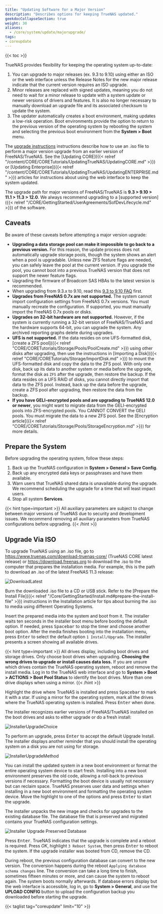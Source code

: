 ```yaml
---
title: "Updating Software for a Major Version"
description: "Describes options for keeping TrueNAS updated."
geekdocCollapseSection: true
weight: 30
aliases:
  - /core/system/update/majorupgrade/
tags:
- coreupdate
---
```


{{< toc >}}

TrueNAS provides flexibility for keeping the operating system up-to-date:<br>

1. You can upgrade to major releases (ex. 9.3 to 9.10) using either an ISO or the web interface unless the Release Notes for the new major release indicate that the current version requires an ISO upgrade.
2. Minor releases are replaced with signed updates, meaning you do not need to wait for a minor release to update with a system update or newer versions of drivers and features.
   It is also no longer necessary to manually download an upgrade file and its associated checksum to update the system.
3. The updater automatically creates a boot environment, making updates a low-risk operation.
   Boot environments provide the option to return to the previous version of the operating system by rebooting the system and selecting the previous boot environment from the **System > Boot** menu.
   
The [upgrade instructions](#upgrade-via-iso) instructions describe how to use an <file>.iso</file> file to perform a major version upgrade from an earlier version of FreeNAS/TrueNAS.
See the [Updating CORE]({{< relref "/content/CORE/CORETutorials/UpdatingTrueNAS/UpdatingCORE.md" >}}) or [Updating Enterprise]({{< relref "/content/CORE/CORETutorials/UpdatingTrueNAS/UpdatingENTERPRISE.md" >}}) articles for instructions about using the web interface to keep the system updated.

The upgrade path for major versions of FreeNAS/TrueNAS is **9.3 > 9.10 > 11.1 > 11.3 > 12.0**.
We always recommend upgrading to a [supported version]({{< relref "/CORE/GettingStarted/UserAgreements/SofDevLifecycle.md" >}}) of the software.

## Caveats

Be aware of these caveats before attempting a major version upgrade:

* **Upgrading a data storage pool can make it impossible to go back to a previous version.**
  For this reason, the update process does not automatically upgrade storage pools, though the system shows an alert when a pool is upgradable.
  Unless new ZFS feature flags are needed, you can safely leave the pool at the current version.
  If you upgrade the pool, you cannot boot into a previous TrueNAS version that does not support the newer feature flags.
* Upgrading the firmware of Broadcom SAS HBAs to the latest version is recommended.
* When upgrading from 9.3.x to 9.10, read this <a href="https://www.truenas.com/docs/files/Notice9.3to9.10FAQ.pdf">9.3 to 9.10 FAQ</a> first.
* **Upgrades from FreeNAS 0.7x are not supported.**
  The system cannot import configuration settings from FreeNAS 0.7x versions.
  You must manually recreate the configuration.
  If supported, you must manually import the FreeNAS 0.7x pools or disks.
* **Upgrades on 32-bit hardware are not supported.**
  However, if the system is currently running a 32-bit version of FreeNAS/TrueNAS and the hardware supports 64-bit, you can upgrade the system.
  Any archived reporting graphs delete during upgrades.
* **UFS is not supported.**
  If the data resides on one UFS-formatted disk, [create a ZFS pool]({{< relref "CORE/CORETutorials/Storage/Pools/PoolCreate.md" >}}) using other disks after upgrading, then use the instructions in [Importing a Disk]({{< relref "CORE/CORETutorials/Storage/ImportDisk.md" >}}) to mount the UFS-formatted disk and copy the data to the ZFS pool.
  With only one disk, back up its data to another system or media before the upgrade, format the disk as `ZFS` after the upgrade, then restore the backup.
  If the data resides on a UFS RAID of disks, you cannot directly import that data to the ZFS pool.
  Instead, back up the data before the upgrade, create a ZFS pool after upgrading, then restore the data from the backup.
* **If you have GELI-encrypted pools and are upgrading to TrueNAS 12.0 or newer**, you might want to migrate data from the GELI-encrypted pools into ZFS-encrypted pools.
  You CANNOT CONVERT the GELI pools. You must migrate the data to a new ZFS pool.
  See the [Encryption article]({{< relref "CORE/CORETutorials/Storage/Pools/StorageEncryption.md" >}}) for more details.

## Prepare the System

Before upgrading the operating system, follow these steps:

1. Back up the TrueNAS configuration in **System > General > Save Config**.
2. Back up any encrypted data keys or passphrases and have them available.
3. Warn users that TrueNAS shared data is unavailable during the upgrade.
   We recommend scheduling the upgrade for a time that will least impact users.
4. Stop all system **Services**.

{{< hint type=important >}}
All auxiliary parameters are subject to change between major versions of TrueNAS due to security and development issues. We recommend removing all auxiliary parameters from TrueNAS configurations before upgrading.
{{< /hint >}}

## Upgrade Via ISO

To upgrade TrueNAS using an <file>.iso</file> file, go to https://www.truenas.com/download-truenas-core/ (TrueNAS CORE latest release) or https://download.freenas.org to download the <file>.iso</file> to the computer that prepares the installation media.
For example, this is the path to download an <file>.iso</file> of the latest FreeNAS 11.3 release:

![DownloadLatest](/images/CORE/DownloadLatest.png "Path to latest 11.3 release")

Burn the downloaded <file>.iso</file> file to a CD or USB stick. Refer to the [Prepare the Install File]({{< relref "/Core/GettingStarted/Install.md#prepare-the-install-file" >}}) instructions in the Installation article for tips about burning the <file>.iso</file> to media using different Operating Systems.

Insert the prepared media into the system and boot from it.
The installer waits ten seconds in the installer boot menu before booting the default option.
If needed, press <kbd>Spacebar</kbd> to stop the timer and choose another boot option.
After the media finishes booting into the installation menu, press <kbd>Enter</kbd> to select the default option `1 Install/Upgrade`.
The installer presents a screen showing all available drives.

{{< hint type=important >}}
All drives display, including boot drives and storage drives.
Only choose boot drives when upgrading.
**Choosing the wrong drives to upgrade or install causes data loss.**
If you are unsure which drives contain the TrueNAS operating system, reboot and remove the install media.
Log in to the TrueNAS web interface and go to **System > Boot > ACTIONS > Boot Pool Status** to identify the boot drives.
More than one drive displays when using a mirror.
{{< /hint >}}

Highlight the drive where TrueNAS is installed and press <kbd>Spacebar</kbd> to mark it with a star.
If using a mirror for the operating system, mark all the drives where the TrueNAS operating system is installed.
Press <kbd>Enter</kbd> when done.

The installer recognizes earlier versions of FreeNAS/TrueNAS installed on the boot drives and asks to either upgrade or do a fresh install:

![InstallerUpgradeChoice](/images/CORE/Installer/InstallerUpgradeChoice.png "Upgrade Choice")

To perform an upgrade, press <kbd>Enter</kbd> to accept the default Upgrade Install.
The installer displays another reminder that you should install the operating system on a disk you are not using for storage.

![InstallerUpgradeMethod](/images/CORE/Installer/InstallerUpgradeMethod.png "Upgrade Method")

You can install the updated system in a new boot environment or format the entire operating system device to start fresh.
Installing into a new boot environment preserves the old code, allowing a roll-back to previous versions if necessary.
Formatting the boot device is usually not necessary but can reclaim space.
TrueNAS preserves user data and settings when installing in a new boot environment and formatting the operating system device.
Move the highlight to one of the options and press <kbd>Enter</kbd> to start the upgrade.

The installer unpacks the new image and checks for upgrades to the existing database file.
The database file that is preserved and migrated contains your TrueNAS configuration settings.

![Installer Upgrade Preserved Database](/images/CORE/Installer/InstallerUpgradePreservedDatabase.png "Preserved Database")

Press <kbd>Enter</kbd>.
TrueNAS indicates that the upgrade is complete and a reboot is required.
Press *OK*, highlight `3 Reboot System`, then press <kbd>Enter</kbd> to reboot the system.
If the upgrade installer was booted from CD, remove the CD.

During reboot, the previous configuration database can convert to the new version.
The conversion happens during the reboot `Applying database schema changes` line.
The conversion can take a long time to finish, sometimes fifteen minutes or more, and can cause the system to reboot again.
The system boots normally afterwards.
If database errors display but the web interface is accessible, log in, go to **System > General**, and use the **UPLOAD CONFIG** button to upload the configuration backup you downloaded before starting the upgrade.

{{< taglist tag="coreupdate" limit="10" >}}
